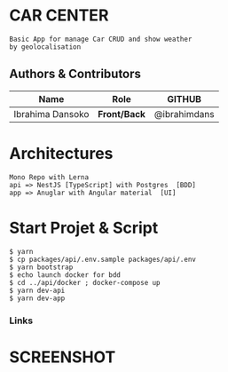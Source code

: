 # CAR CENTER
    Basic App for manage Car CRUD and show weather 
    by geolocalisation

## Authors & Contributors

| Name | Role | GITHUB|
|------|------|------|
| Ibrahima Dansoko | **Front/Back** | @ibrahimdans|

# Architectures

```
Mono Repo with Lerna 
api => NestJS [TypeScript] with Postgres  [BDD]
app => Anuglar with Angular material  [UI]
```
# Start Projet & Script
```shell script
$ yarn 
$ cp packages/api/.env.sample packages/api/.env
$ yarn bootstrap
$ echo launch docker for bdd 
$ cd ../api/docker ; docker-compose up 
$ yarn dev-api
$ yarn dev-app
```
### Links

# SCREENSHOT 
<p align="center">
  <img alt="" src="./assets/demo.gif" />
</p>

